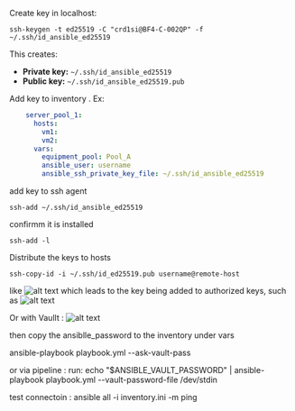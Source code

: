 Create key in localhost:

```shell
ssh-keygen -t ed25519 -C "crd1si@BF4-C-002QP" -f ~/.ssh/id_ansible_ed25519
```

This creates:

* **Private key:** `~/.ssh/id_ansible_ed25519`
* **Public key:** `~/.ssh/id_ansible_ed25519.pub`

Add key to inventory . Ex:

```yaml
    server_pool_1:
      hosts:
        vm1:
        vm2:
      vars:
        equipment_pool: Pool_A
        ansible_user: username
        ansible_ssh_private_key_file: ~/.ssh/id_ansible_ed25519
```

add key to ssh agent
```shell
ssh-add ~/.ssh/id_ansible_ed25519
```

confirmm it is installed
```shell
ssh-add -l
```


Distribute the keys to hosts

```shell
ssh-copy-id -i ~/.ssh/id_ed25519.pub username@remote-host
```
like
![alt text](image/ansible-setup/2025-02-21_12h08_48.png)
which leads to the key being added to authorized keys, such as 
![alt text](image/ansible-setup/distributed_key.png)


Or with Vaullt :
![alt text](image/ansible-setup/2025-02-21_11h27_00.png)

then copy the ansiblle_password to the inventory under vars

ansible-playbook playbook.yml --ask-vault-pass

or via pipeline : run: echo "$ANSIBLE_VAULT_PASSWORD" | ansible-playbook playbook.yml --vault-password-file /dev/stdin




test connectoin : ansible all -i inventory.ini -m ping
